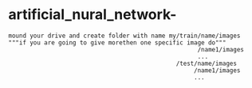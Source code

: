# artificial_nural_network-
    mound your drive and create folder with name my/train/name/images """if you are going to give morethen one specific image do"""
                                                         /name1/images
                                                         ...
                                                   /test/name/images
                                                        /name1/images
                                                        ...